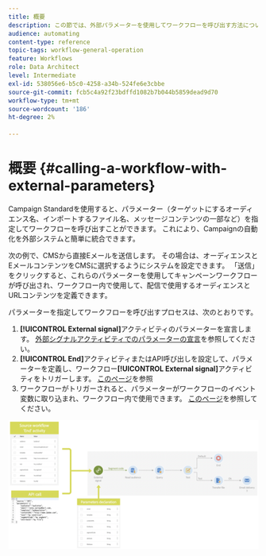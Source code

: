 ```yaml
---
title: 概要
description: この節では、外部パラメーターを使用してワークフローを呼び出す方法について詳しく説明します。
audience: automating
content-type: reference
topic-tags: workflow-general-operation
feature: Workflows
role: Data Architect
level: Intermediate
exl-id: 538056e6-b5c0-4258-a34b-524fe6e3cbbe
source-git-commit: fcb5c4a92f23bdffd1082b7b044b5859dead9d70
workflow-type: tm+mt
source-wordcount: '186'
ht-degree: 2%

---
```


# 概要 {#calling-a-workflow-with-external-parameters}

Campaign Standardを使用すると、パラメーター（ターゲットにするオーディエンス名、インポートするファイル名、メッセージコンテンツの一部など）を指定してワークフローを呼び出すことができます。 これにより、Campaignの自動化を外部システムと簡単に統合できます。

次の例で、CMSから直接Eメールを送信します。 その場合は、オーディエンスとEメールコンテンツをCMSに選択するようにシステムを設定できます。 「送信」をクリックすると、これらのパラメーターを使用してキャンペーンワークフローが呼び出され、ワークフロー内で使用して、配信で使用するオーディエンスとURLコンテンツを定義できます。

パラメーターを指定してワークフローを呼び出すプロセスは、次のとおりです。

1. **[!UICONTROL External signal]**&#x200B;アクティビティのパラメーターを宣言します。 [外部シグナルアクティビティでのパラメーターの宣言](../../automating/using/declaring-parameters-external-signal.md)を参照してください。
1. **[!UICONTROL End]**&#x200B;アクティビティまたはAPI呼び出しを設定して、パラメーターを定義し、ワークフロー&#x200B;**[!UICONTROL External signal]**&#x200B;アクティビティをトリガーします。 [このページ](../../automating/using/defining-parameters-calling-workflow.md)を参照
1. ワークフローがトリガーされると、パラメーターがワークフローのイベント変数に取り込まれ、ワークフロー内で使用できます。 [このページ](../../automating/using/customizing-workflow-external-parameters.md)を参照してください。

![](assets/extsignal_process.png)

